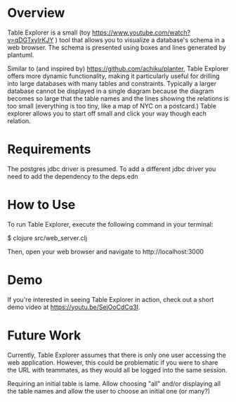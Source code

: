 
# Overview

Table Explorer is a small (toy https://www.youtube.com/watch?v=qDGTxyIrKJY ) tool that allows you to visualize a database's schema in a web browser.  The schema is presented using boxes and lines generated by plantuml.

Similar to (and inspired by) https://github.com/achiku/planter, Table Explorer offers more dynamic functionality, making it particularly useful for drilling into large databases with many tables and constraints.    Typically a larger database cannot be displayed in a single diagram because the diagram becomes so large that the table names and the lines showing the relations is too small (everything is too tiny, like a map of NYC on a postcard.) Table explorer allows you to start off small and click your way though each relation.

# Requirements

The postgres jdbc driver is presumed.   To add a different jdbc driver you need to add the dependency to the deps.edn

# How to Use

To run Table Explorer, execute the following command in your terminal:

$ clojure src/web_server.clj

Then, open your web browser and navigate to http://localhost:3000

# Demo

If you're interested in seeing Table Explorer in action, check out a short demo video at https://youtu.be/SejOoCdCq3I.

# Future Work

Currently, Table Explorer assumes that there is only one user accessing the web application. However, this could be problematic if you were to share the URL with teammates, as they would all be logged into the same session. 

Requiring an initial table is lame.  Allow choosing "all" and/or displaying all the table names and allow the user to choose an initial one (or many?) 


